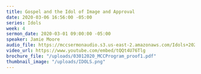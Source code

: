 ```yaml
---
title: Gospel and the Idol of Image and Approval
date: 2020-03-06 16:56:00 -05:00
series: Idols
week: 4
sermon_date: 2020-03-01 09:00:00 -05:00
speaker: Jamie Moore
audio_file: https://mccsermonaudio.s3.us-east-2.amazonaws.com/Idols+2020/Week+4_Gospel+and+the+Idol+of+Image+and+Approval.lite.mp3
video_url: https://www.youtube.com/embed/tQQt4U76Tlg
brochure_file: "/uploads/03012020_MCCProgram_proof1.pdf"
thumbnail_image: "/uploads/IDOLS.png"
---
```



